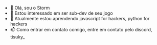 - 👋 Olá, sou o Storm
- 👀 Estou interessado em ser sub-dev de seu jogo
- 🌱 Atualmente estou aprendendo javascript for hackers, python for hackers
- 📫 Como entrar em contato comigo, entre em contato pelo discord, tisuky_
